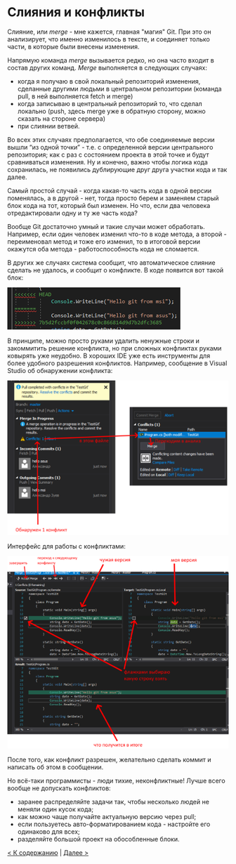 # Слияния и конфликты

Слияние, или *merge* - мне кажется, главная "магия" Git. При это он анализирует, что именно изменилось в тексте, и соединяет только части, в которые были внесены изменения.

Напрямую команда *merge* вызывается редко, но она часто входит в состав других команд. *Merge* выполняется в следующих случаях:
* когда я получаю в свой локальный репозиторий изменения, сделанные другими людьми в центральном репозитории (команда pull, в ней выполняется fetch и merge)
* когда записываю в центральный репозиторий то, что сделал локально (push, здесь merge уже в обратную сторону, можно сказать на стороне сервера)
* при слиянии ветвей.

Во всех этих случаях предполагается, что обе соединяемые версии вышли “из одной точки” - т.е. с определенной версии центрального репозитория; как с раз с состоянием проекта в этой точке и будут сравниваться изменения. Ну и конечно, важно чтобы логика кода сохранилась, не появились дублирующие друг друга участки кода и так далее.

Самый простой случай - когда какая-то часть кода в одной версии поменялась, а в другой - нет, тогда просто берем и заменяем старый блок кода на тот, который был изменен. Но что, если два человека отредактировали одну и ту же часть кода? 

Вообще Git достаточно умный и такие случаи может обработать. Например, если один человек изменил что-то в коде метода, а второй - переименовал метод и тоже его изменил, то в итоговой версии окажутся оба метода - работоспособность кода не сломается.

В других же случаях система сообщит, что автоматическое слияние сделать не удалось, и сообщит о конфликте. В коде появится вот такой блок:

![git conflict](./05_01.png)

В принципе, можно просто руками удалить ненужные строки и закоммитить решение конфликта, но при сложных конфликтах руками ковырять уже неудобно. В хороших IDE уже есть инструменты для более удобного разрешения конфликтов.
Например, сообщение в Visual Studio об обнаружении конфликта:

![conflict message visual studio](./05_02.png)

Интерфейс для работы с конфликтами:

![conflict interface visual studio](./05_03.png)

После того, как конфликт разрешен, желательно сделать коммит и написать об этом в сообщении.

Но всё-таки программисты - люди тихие, неконфликтные! Лучше всего вообще не допускать конфликтов:
* заранее распределяйте задачи так, чтобы несколько людей не меняли один кусок кода;
* как можно чаще получайте актуальную версию через pull;
* если пользуетесь авто-форматированием кода - настройте его одинаково для всех;
* разделяйте большой проект на обособленные блоки.

[< К содержанию](./readme.md) | [Далее >](./06_branches.md) 
